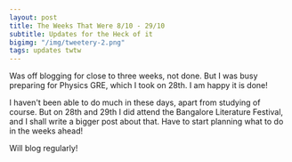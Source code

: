 ```yaml
---
layout: post
title: The Weeks That Were 8/10 - 29/10
subtitle: Updates for the Heck of it
bigimg: "/img/tweetery-2.png"
tags: updates twtw
---
```


Was off blogging for close to three weeks, not done. But I was busy preparing for Physics GRE, which I took on 28th. I am happy it is done!

I haven't been able to do much in these days, apart from studying of course. But on 28th and 29th I did attend the Bangalore Literature Festival, and I shall write a bigger post about that. Have to start planning what to do in the weeks ahead!

Will blog regularly!